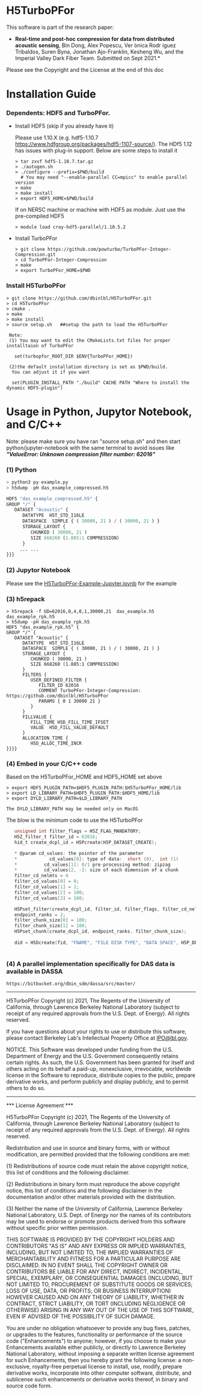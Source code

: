 # H5TurboPFor

This software is part of the research paper:

* **Real-time and post-hoc compression for data from distributed acoustic sensing**, Bin Dong, Alex Popescu, Ver ́onica Rodr ́ıguez Tribaldos, Suren Byna, Jonathan Ajo-Franklin, Kesheng Wu, and the Imperial Valley Dark Fiber Team. Submitted on Sept 2021.*


Please see the Copyright and the License at the end of this doc

# Installation Guide

### Dependents: HDF5 and TurboPFor.

- Install HDF5 (skip if you already have it)
  
  Please use 1.10.X (e.g. hdf5-1.10.7  https://www.hdfgroup.org/packages/hdf5-1107-source/). The HDf5 1.12 has issues with plug-in support. Below are some steps to install it
  ```console
  > tar zxvf hdf5-1.10.7.tar.gz
  > ./autogen.sh
  > ./configure --prefix=$PWD/build 
    # You may need "--enable-parallel CC=mpicc" to enable parallel version
  > make 
  > make install
  > export HDF5_HOME=$PWD/build

  ```
  If on NERSC machine or machine with HDF5 as module. 
  Just use the pre-compiled HDF5 
  ```console
  > module load cray-hdf5-parallel/1.10.5.2
  ```
- Install TurboPFor
   
  ```console
  > git clone https://github.com/powturbo/TurboPFor-Integer-Compression.git
  > cd TurboPFor-Integer-Compression
  > make
  > export TurboPFor_HOME=$PWD
  ```
   
### Install H5TurboPFor
  
  ```console
  > git clone https://github.com/dbinlbl/H5TurboPFor.git
  > cd H5TurboPFor
  > cmake .
  > make
  > make install
  > source setup.sh   ##setup the path to load the H5TurboPFor

   Note:
   (1) You may want to edit the CMakeLists.txt files for proper installtaion of TurboPFor
   
     set(turbopfor_ROOT_DIR $ENV{TurboPFor_HOME})
  
   (2)the default installation directory is set as $PWD/build.
    You can adjust it if you want

    set(PLUGIN_INSTALL_PATH "./build" CACHE PATH "Where to install the dynamic HDF5-plugin")
  ```
  
# Usage in Python, Jupytor Notebook, and C/C++

Note: please make sure you have ran "source setup.sh" and then start python/jupyter-notebook with the same terminal to avoid issues like ***"ValueError: Unknown compression filter number: 62016"***


### (1) Python 
 
```python
> python3 py-example.py
> h5dump -pH das_example_compressed.h5

HDF5 "das_example_compressed.h5" {
GROUP "/" {
   DATASET "Acoustic" {
      DATATYPE  H5T_STD_I16LE
      DATASPACE  SIMPLE { ( 30000, 21 ) / ( 30000, 21 ) }
      STORAGE_LAYOUT {
         CHUNKED ( 30000, 21 )
         SIZE 668260 (1.885:1 COMPRESSION)
      }
     ... ...
}}}
```
### (2) Jupytor Notebook

Please see the [H5TurboPFor-Example-Jupyter.ipynb](H5TurboPFor-Example-Jupyter.ipynb)  for the example

### (3) h5repack

```console
> h5repack -f UD=62016,0,4,0,1,30000,21  das_example.h5  das_example_rpk.h5
> h5dump -pH das_example_rpk.h5
HDF5 "das_example_rpk.h5" {
GROUP "/" {
   DATASET "Acoustic" {
      DATATYPE  H5T_STD_I16LE
      DATASPACE  SIMPLE { ( 30000, 21 ) / ( 30000, 21 ) }
      STORAGE_LAYOUT {
         CHUNKED ( 30000, 21 )
         SIZE 668260 (1.885:1 COMPRESSION)
      }
      FILTERS {
         USER_DEFINED_FILTER {
            FILTER_ID 62016
            COMMENT TurboPFor-Integer-Compression: https://github.com/dbinlbl/H5TurboPFor
            PARAMS { 0 1 30000 21 }
         }
      }
      FILLVALUE {
         FILL_TIME H5D_FILL_TIME_IFSET
         VALUE  H5D_FILL_VALUE_DEFAULT
      }
      ALLOCATION_TIME {
         H5D_ALLOC_TIME_INCR
}}}}
```
### (4) Embed in your C/C++ code
 
Based on the H5TurboPFor_HOME and HDF5_HOME set above

```console
> export HDF5_PLUGIN_PATH=$HDF5_PLUGIN_PATH:$H5TurboPFor_HOME/lib
> export LD_LIBRARY_PATH=$HDF5_PLUGIN_PATH:$HDF5_HOME/lib
> export DYLD_LIBRARY_PATH=$LD_LIBRARY_PATH

The DYLD_LIBRARY_PATH may be needed only on MacOS
```

The blow is the minimum code to use the H5TurboPFor

```C
   unsigned int filter_flags = H5Z_FLAG_MANDATORY;
   H5Z_filter_t filter_id = 62016;
   hid_t create_dcpl_id = H5Pcreate(H5P_DATASET_CREATE);

   * @param cd_values: the pointer of the parameter 
   * 			cd_values[0]: type of data:  short (0),  int (1)
   *          cd_values[1]: 0/1 pre-processing method: zipzag  
   *          cd_values[2, -]: size of each dimension of a chunk 
   filter_cd_nelmts = 4
   filter_cd_values[0] = 0;
   filter_cd_values[1] = 1;
   filter_cd_values[2] = 100;
   filter_cd_values[3] = 100;

   H5Pset_filter(create_dcpl_id, filter_id, filter_flags, filter_cd_nelmts, filter_cd_values);
   endpoint_ranks = 2;
   filter_chunk_size[0] = 100;
   filter_chunk_size[1] = 100;
   H5Pset_chunk(create_dcpl_id, endpoint_ranks, filter_chunk_size);
   
   did = H5Dcreate(fid, "FNAME", "FILE DISK TYPE", "DATA SPACE", H5P_DEFAULT, create_dcpl_id, H5P_DEFAULT);
   
 ```
 

 ### (4) A parallel implementation specifically for DAS data is available in DASSA
 
 ```console
 https://bitbucket.org/dbin_sdm/dassa/src/master/
 ```
 
 
****************************

H5TurboPFor Copyright (c) 2021, The Regents of the University of
California, through Lawrence Berkeley National Laboratory (subject
to receipt of any required approvals from the U.S. Dept. of Energy). 
All rights reserved.

If you have questions about your rights to use or distribute this software,
please contact Berkeley Lab's Intellectual Property Office at
IPO@lbl.gov.

NOTICE.  This Software was developed under funding from the U.S. Department
of Energy and the U.S. Government consequently retains certain rights.  As
such, the U.S. Government has been granted for itself and others acting on
its behalf a paid-up, nonexclusive, irrevocable, worldwide license in the
Software to reproduce, distribute copies to the public, prepare derivative 
works, and perform publicly and display publicly, and to permit others to do so.


****************************

*** License Agreement ***

H5TurboPFor Copyright (c) 2021, The Regents of the University of
California, through Lawrence Berkeley National Laboratory (subject
to receipt of any required approvals from the U.S. Dept. of Energy). 
All rights reserved.

Redistribution and use in source and binary forms, with or without
modification, are permitted provided that the following conditions are met:

(1) Redistributions of source code must retain the above copyright notice,
this list of conditions and the following disclaimer.

(2) Redistributions in binary form must reproduce the above copyright
notice, this list of conditions and the following disclaimer in the
documentation and/or other materials provided with the distribution.

(3) Neither the name of the University of California, Lawrence Berkeley
National Laboratory, U.S. Dept. of Energy nor the names of its contributors
may be used to endorse or promote products derived from this software
without specific prior written permission.

THIS SOFTWARE IS PROVIDED BY THE COPYRIGHT HOLDERS AND CONTRIBUTORS "AS IS"
AND ANY EXPRESS OR IMPLIED WARRANTIES, INCLUDING, BUT NOT LIMITED TO, THE
IMPLIED WARRANTIES OF MERCHANTABILITY AND FITNESS FOR A PARTICULAR PURPOSE
ARE DISCLAIMED. IN NO EVENT SHALL THE COPYRIGHT OWNER OR CONTRIBUTORS BE
LIABLE FOR ANY DIRECT, INDIRECT, INCIDENTAL, SPECIAL, EXEMPLARY, OR
CONSEQUENTIAL DAMAGES (INCLUDING, BUT NOT LIMITED TO, PROCUREMENT OF
SUBSTITUTE GOODS OR SERVICES; LOSS OF USE, DATA, OR PROFITS; OR BUSINESS
INTERRUPTION) HOWEVER CAUSED AND ON ANY THEORY OF LIABILITY, WHETHER IN
CONTRACT, STRICT LIABILITY, OR TORT (INCLUDING NEGLIGENCE OR OTHERWISE)
ARISING IN ANY WAY OUT OF THE USE OF THIS SOFTWARE, EVEN IF ADVISED OF THE
POSSIBILITY OF SUCH DAMAGE.

You are under no obligation whatsoever to provide any bug fixes, patches,
or upgrades to the features, functionality or performance of the source
code ("Enhancements") to anyone; however, if you choose to make your
Enhancements available either publicly, or directly to Lawrence Berkeley
National Laboratory, without imposing a separate written license agreement
for such Enhancements, then you hereby grant the following license: a
non-exclusive, royalty-free perpetual license to install, use, modify,
prepare derivative works, incorporate into other computer software,
distribute, and sublicense such enhancements or derivative works thereof,
in binary and source code form.